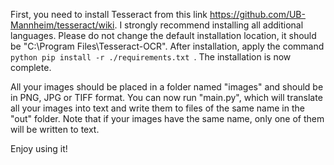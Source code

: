 First, you need to install Tesseract from this link https://github.com/UB-Mannheim/tesseract/wiki. I strongly recommend installing all additional languages. Please do not change the default installation location, it should be "C:\Program Files\Tesseract-OCR". After installation, apply the command ```python pip install -r ./requirements.txt ```. The installation is now complete.

All your images should be placed in a folder named "images" and should be in PNG, JPG or TIFF format. You can now run "main.py", which will translate all your images into text and write them to files of the same name in the "out" folder. Note that if your images have the same name, only one of them will be written to text.

Enjoy using it!
